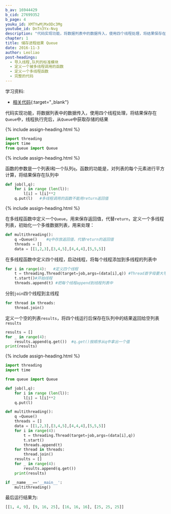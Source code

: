 ```yaml
---
b_av: 16944429
b_cid: 27699352
b_page: 4
youku_id: XMTYwMjMxODc3Mg
youtube_id: DnTn3Yx-Nvg
description: "代码实现功能，将数据列表中的数据传入，使用四个线程处理，将结果保存在Queue中，线程执行完后，从Queue中获取存储的结果"
chapter: 1
title: 储存进程结果 Queue
date: 2016-11-3
author: Leoliao
post-headings:
  - 导入线程,队列的标准模块
  - 定义一个被多线程调用的函数
  - 定义一个多线程函数
  - 完整的代码
---
```


学习资料:
  * [相关代码](https://github.com/MorvanZhou/tutorials/blob/master/threadingTUT/thread4_queue.py){:target="_blank"}


代码实现功能，将数据列表中的数据传入，使用四个线程处理，将结果保存在`Queue`中，线程执行完后，从`Queue`中获取存储的结果


{% include assign-heading.html %}

```python
import threading
import time
from queue import Queue
```

{% include assign-heading.html %}

函数的参数是一个列表l和一个队列`q`，函数的功能是，对列表的每个元素进行平方计算，将结果保存在队列中

```python
def job(l,q):
    for i in range (len(l)):
        l[i] = l[i]**2
    q.put(l)   #多线程调用的函数不能用return返回值
```


{% include assign-heading.html %}

在多线程函数中定义一个`Queue`，用来保存返回值，代替`return`，定义一个多线程列表，初始化一个多维数据列表，用来处理：

```python
def multithreading():
    q =Queue()    #q中存放返回值，代替return的返回值
    threads = []
    data = [[1,2,3],[3,4,5],[4,4,4],[5,5,5]]
```

在多线程函数中定义四个线程，启动线程，将每个线程添加到多线程的列表中

```python
for i in range(4):   #定义四个线程
    t = threading.Thread(target=job,args=(data[i],q)) #Thread首字母要大写，被调用的job函数没有括号，只是一个索引，参数在后面
    t.start()#开始线程
    threads.append(t) #把每个线程append到线程列表中
```

分别`join`四个线程到主线程

```python
for thread in threads:
    thread.join()
```

定义一个空的列表`results`，将四个线运行后保存在队列中的结果返回给空列表`results`

```python
results = []
for _ in range(4):
    results.append(q.get())  #q.get()按顺序从q中拿出一个值
print(results)
```

{% include assign-heading.html %}

```python
import threading
import time

from queue import Queue

def job(l,q):
    for i in range (len(l)):
        l[i] = l[i]**2
    q.put(l)

def multithreading():
    q =Queue()
    threads = []
    data = [[1,2,3],[3,4,5],[4,4,4],[5,5,5]]
    for i in range(4):
        t = threading.Thread(target=job,args=(data[i],q))
        t.start()
        threads.append(t)
    for thread in threads:
        thread.join()
    results = []
    for _ in range(4):
        results.append(q.get())
    print(results)

if __name___=='__main__':
    multithreading()
```

最后运行结果为:

```python
[[1, 4, 9], [9, 16, 25], [16, 16, 16], [25, 25, 25]]
```